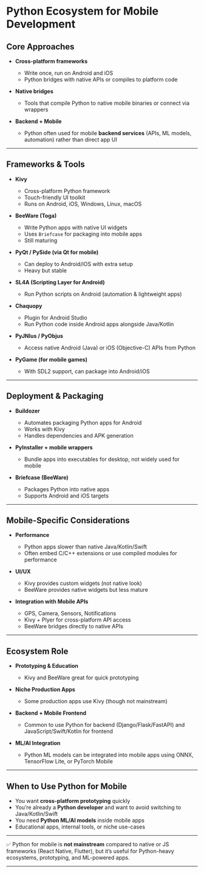 

# Python Ecosystem for Mobile Development

## Core Approaches

* **Cross-platform frameworks**

  * Write once, run on Android and iOS
  * Python bridges with native APIs or compiles to platform code

* **Native bridges**

  * Tools that compile Python to native mobile binaries or connect via wrappers

* **Backend + Mobile**

  * Python often used for mobile **backend services** (APIs, ML models, automation) rather than direct app UI

---

## Frameworks & Tools

* **Kivy**

  * Cross-platform Python framework
  * Touch-friendly UI toolkit
  * Runs on Android, iOS, Windows, Linux, macOS

* **BeeWare (Toga)**

  * Write Python apps with native UI widgets
  * Uses `Briefcase` for packaging into mobile apps
  * Still maturing

* **PyQt / PySide (via Qt for mobile)**

  * Can deploy to Android/iOS with extra setup
  * Heavy but stable

* **SL4A (Scripting Layer for Android)**

  * Run Python scripts on Android (automation & lightweight apps)

* **Chaquopy**

  * Plugin for Android Studio
  * Run Python code inside Android apps alongside Java/Kotlin

* **PyJNIus / PyObjus**

  * Access native Android (Java) or iOS (Objective-C) APIs from Python

* **PyGame (for mobile games)**

  * With SDL2 support, can package into Android/iOS

---

## Deployment & Packaging

* **Buildozer**

  * Automates packaging Python apps for Android
  * Works with Kivy
  * Handles dependencies and APK generation

* **PyInstaller + mobile wrappers**

  * Bundle apps into executables for desktop, not widely used for mobile

* **Briefcase (BeeWare)**

  * Packages Python into native apps
  * Supports Android and iOS targets

---

## Mobile-Specific Considerations

* **Performance**

  * Python apps slower than native Java/Kotlin/Swift
  * Often embed C/C++ extensions or use compiled modules for performance

* **UI/UX**

  * Kivy provides custom widgets (not native look)
  * BeeWare provides native widgets but less mature

* **Integration with Mobile APIs**

  * GPS, Camera, Sensors, Notifications
  * Kivy + Plyer for cross-platform API access
  * BeeWare bridges directly to native APIs

---

## Ecosystem Role

* **Prototyping & Education**

  * Kivy and BeeWare great for quick prototyping
* **Niche Production Apps**

  * Some production apps use Kivy (though not mainstream)
* **Backend + Mobile Frontend**

  * Common to use Python for backend (Django/Flask/FastAPI) and JavaScript/Swift/Kotlin for frontend
* **ML/AI Integration**

  * Python ML models can be integrated into mobile apps using ONNX, TensorFlow Lite, or PyTorch Mobile

---

## When to Use Python for Mobile

* You want **cross-platform prototyping** quickly
* You’re already a **Python developer** and want to avoid switching to Java/Kotlin/Swift
* You need **Python ML/AI models** inside mobile apps
* Educational apps, internal tools, or niche use-cases

---

✅ Python for mobile is **not mainstream** compared to native or JS frameworks (React Native, Flutter), but it’s useful for Python-heavy ecosystems, prototyping, and ML-powered apps.

---
